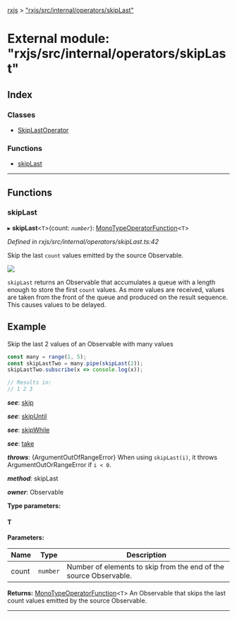 [rxjs](../README.md) > ["rxjs/src/internal/operators/skipLast"](../modules/_rxjs_src_internal_operators_skiplast_.md)

# External module: "rxjs/src/internal/operators/skipLast"

## Index

### Classes

* [SkipLastOperator](../classes/_rxjs_src_internal_operators_skiplast_.skiplastoperator.md)

### Functions

* [skipLast](_rxjs_src_internal_operators_skiplast_.md#skiplast)

---

## Functions

<a id="skiplast"></a>

###  skipLast

▸ **skipLast**<`T`>(count: *`number`*): [MonoTypeOperatorFunction](../interfaces/_rxjs_src_internal_types_.monotypeoperatorfunction.md)<`T`>

*Defined in rxjs/src/internal/operators/skipLast.ts:42*

Skip the last `count` values emitted by the source Observable.

![](skipLast.png)

`skipLast` returns an Observable that accumulates a queue with a length enough to store the first `count` values. As more values are received, values are taken from the front of the queue and produced on the result sequence. This causes values to be delayed.

Example
-------

Skip the last 2 values of an Observable with many values

```javascript
const many = range(1, 5);
const skipLastTwo = many.pipe(skipLast(2));
skipLastTwo.subscribe(x => console.log(x));

// Results in:
// 1 2 3
```

*__see__*: [skip](_rxjs_src_internal_operators_skip_.md#skip)

*__see__*: [skipUntil](_rxjs_src_internal_operators_skipuntil_.md#skipuntil)

*__see__*: [skipWhile](_rxjs_src_internal_operators_skipwhile_.md#skipwhile)

*__see__*: [take](_rxjs_src_internal_operators_take_.md#take)

*__throws__*: {ArgumentOutOfRangeError} When using `skipLast(i)`, it throws ArgumentOutOrRangeError if `i < 0`.

*__method__*: skipLast

*__owner__*: Observable

**Type parameters:**

#### T 
**Parameters:**

| Name | Type | Description |
| ------ | ------ | ------ |
| count | `number` |  Number of elements to skip from the end of the source Observable. |

**Returns:** [MonoTypeOperatorFunction](../interfaces/_rxjs_src_internal_types_.monotypeoperatorfunction.md)<`T`>
An Observable that skips the last count values
emitted by the source Observable.

___

